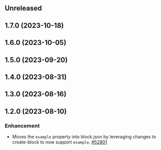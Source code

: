 <!-- Learn how to maintain this file at https://github.com/WordPress/gutenberg/tree/HEAD/packages#maintaining-changelogs. -->

## Unreleased

## 1.7.0 (2023-10-18)

## 1.6.0 (2023-10-05)

## 1.5.0 (2023-09-20)

## 1.4.0 (2023-08-31)

## 1.3.0 (2023-08-16)

## 1.2.0 (2023-08-10)

### Enhancement

-   Moves the `example` property into block.json by leveraging changes to create-block to now support `example`. [#52801](https://github.com/WordPress/gutenberg/pull/52801)
